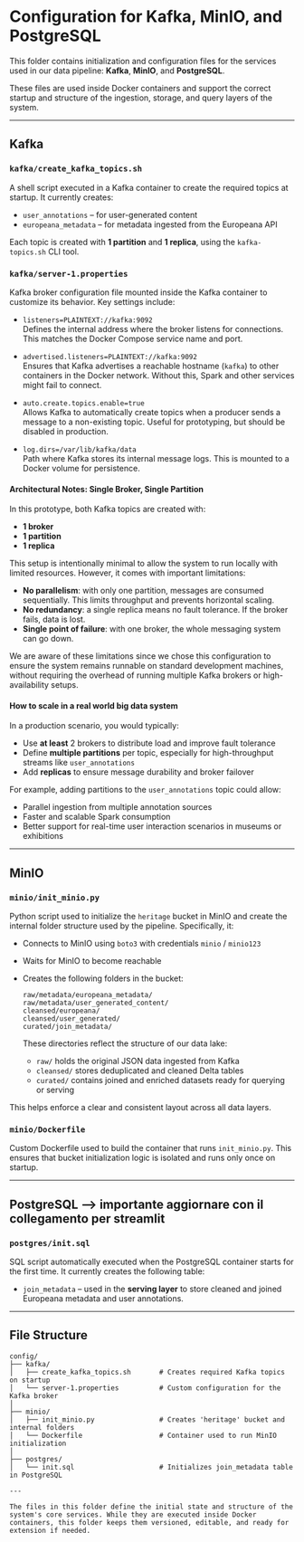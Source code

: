 # Configuration for Kafka, MinIO, and PostgreSQL

This folder contains initialization and configuration files for the services used in our data pipeline: **Kafka**, **MinIO**, and **PostgreSQL**.

These files are used inside Docker containers and support the correct startup and structure of the ingestion, storage, and query layers of the system.

---

## Kafka

### `kafka/create_kafka_topics.sh`
A shell script executed in a Kafka container to create the required topics at startup. It currently creates:

- `user_annotations` – for user-generated content
- `europeana_metadata` – for metadata ingested from the Europeana API

Each topic is created with **1 partition** and **1 replica**, using the `kafka-topics.sh` CLI tool.

### `kafka/server-1.properties`

Kafka broker configuration file mounted inside the Kafka container to customize its behavior. Key settings include:

- `listeners=PLAINTEXT://kafka:9092`  
  Defines the internal address where the broker listens for connections. This matches the Docker Compose service name and port.

- `advertised.listeners=PLAINTEXT://kafka:9092`  
  Ensures that Kafka advertises a reachable hostname (`kafka`) to other containers in the Docker network. Without this, Spark and other services might fail to connect.

- `auto.create.topics.enable=true`  
  Allows Kafka to automatically create topics when a producer sends a message to a non-existing topic. Useful for prototyping, but should be disabled in production.

- `log.dirs=/var/lib/kafka/data`  
  Path where Kafka stores its internal message logs. This is mounted to a Docker volume for persistence.


#### Architectural Notes: Single Broker, Single Partition

In this prototype, both Kafka topics are created with:

- **1 broker**
- **1 partition**
- **1 replica**

This setup is intentionally minimal to allow the system to run locally with limited resources. However, it comes with important limitations:

- **No parallelism**: with only one partition, messages are consumed sequentially. This limits throughput and prevents horizontal scaling.
- **No redundancy**: a single replica means no fault tolerance. If the broker fails, data is lost.
- **Single point of failure**: with one broker, the whole messaging system can go down.

We are aware of these limitations since we chose this configuration to ensure the system remains runnable on standard development machines, without requiring the overhead of running multiple Kafka brokers or high-availability setups.

#### How to scale in a real world big data system

In a production scenario, you would typically:
- Use **at least** 2 brokers to distribute load and improve fault tolerance
- Define **multiple partitions** per topic, especially for high-throughput streams like `user_annotations`
- Add **replicas** to ensure message durability and broker failover

For example, adding partitions to the `user_annotations` topic could allow:
- Parallel ingestion from multiple annotation sources
- Faster and scalable Spark consumption
- Better support for real-time user interaction scenarios in museums or exhibitions

---

## MinIO

### `minio/init_minio.py`
Python script used to initialize the `heritage` bucket in MinIO and create the internal folder structure used by the pipeline. Specifically, it:

- Connects to MinIO using `boto3` with credentials `minio` / `minio123`
- Waits for MinIO to become reachable
- Creates the following folders in the bucket:
    ```
    raw/metadata/europeana_metadata/
    raw/metadata/user_generated_content/
    cleansed/europeana/
    cleansed/user_generated/
    curated/join_metadata/
    ```

    These directories reflect the structure of our data lake:
    - `raw/` holds the original JSON data ingested from Kafka
    - `cleansed/` stores deduplicated and cleaned Delta tables
    - `curated/` contains joined and enriched datasets ready for querying or serving


This helps enforce a clear and consistent layout across all data layers.

### `minio/Dockerfile`
Custom Dockerfile used to build the container that runs `init_minio.py`. This ensures that bucket initialization logic is isolated and runs only once on startup.

---

## PostgreSQL --> importante aggiornare con il collegamento per streamlit

### `postgres/init.sql`
SQL script automatically executed when the PostgreSQL container starts for the first time. It currently creates the following table:

- `join_metadata` – used in the **serving layer** to store cleaned and joined Europeana metadata and user annotations.

---

## File Structure

```text
config/
├── kafka/
│   ├── create_kafka_topics.sh       # Creates required Kafka topics on startup
│   └── server-1.properties          # Custom configuration for the Kafka broker
│
├── minio/
│   ├── init_minio.py                # Creates 'heritage' bucket and internal folders
│   └── Dockerfile                   # Container used to run MinIO initialization
│
├── postgres/
│   └── init.sql                     # Initializes join_metadata table in PostgreSQL

---

The files in this folder define the initial state and structure of the system's core services. While they are executed inside Docker containers, this folder keeps them versioned, editable, and ready for extension if needed.